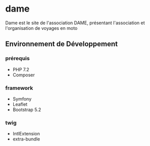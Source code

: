# dame
Dame est le site de l'association DAME, présentant l'association et l'organisation de voyages en moto

## Environnement de Développement
### prérequis
* PHP 7.2
* Composer


### framework
* Symfony
* Leaflet
* Bootstrap 5.2


### twig
* IntlExtension
* extra-bundle

